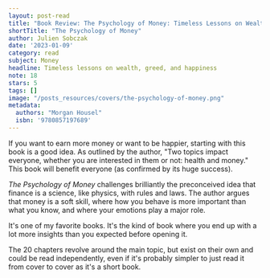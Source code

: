 ```yaml
---
layout: post-read
title: "Book Review: The Psychology of Money: Timeless Lessons on Wealth, Greed, and Happiness"
shortTitle: "The Psychology of Money"
author: Julien Sobczak
date: '2023-01-09'
category: read
subject: Money
headline: Timeless lessons on wealth, greed, and happiness
note: 18
stars: 5
tags: []
image: "/posts_resources/covers/the-psychology-of-money.png"
metadata:
  authors: "Morgan Housel"
  isbn: '9780857197689'
---
```


If you want to earn more money or want to be happier, starting with this book is a good idea. As outlined by the author, "Two topics impact everyone, whether you are interested in them or not: health and money." This book will benefit everyone (as confirmed by its huge success).

_The Psychology of Money_ challenges brilliantly the preconceived idea that finance is a science, like physics, with rules and laws. The author argues that money is a soft skill, where how you behave is more important than what you know, and where your emotions play a major role.

It's one of my favorite books. It's the kind of book where you end up with a lot more insights than you expected before opening it.

The 20 chapters revolve around the main topic, but exist on their own and could be read independently, even if it's probably simpler to just read it from cover to cover as it's a short book.
    